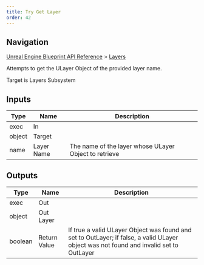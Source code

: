 ```yaml
---
title: Try Get Layer
order: 42
---
```

## Navigation

[Unreal Engine Blueprint API Reference](https://dev.epicgames.com/documentation/en-us/unreal-engine/BlueprintAPI) > [Layers](https://dev.epicgames.com/documentation/en-us/unreal-engine/BlueprintAPI/Layers)

Attempts to get the ULayer Object of the provided layer name.

Target is Layers Subsystem

## Inputs

| Type | Name | Description |
| --- | --- | --- |
| exec | In |  |
| object | Target |  |
| name | Layer Name | The name of the layer whose ULayer Object to retrieve |

## Outputs

| Type | Name | Description |
| --- | --- | --- |
| exec | Out |  |
| object | Out Layer |  |
| boolean | Return Value | If true a valid ULayer Object was found and set to OutLayer; if false, a valid ULayer object was not found and invalid set to OutLayer |
